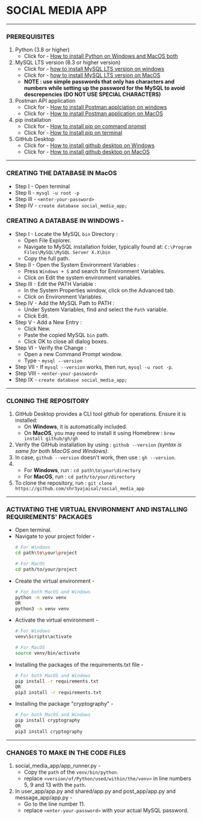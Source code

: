 # SOCIAL MEDIA APP

---

### PREREQUISITES
1. Python (3.8 or higher)
   - Click for - [How to install Python on Windows and MacOS both](https://youtu.be/YYXdXT2l-Gg)
2. MySQL LTS version (8.3 or higher version)
   - Click for - [how to install MySQL LTS version on windows](https://youtu.be/a3HJnbYhXUc)
   - Click for - [how to install MySQL LTS version on MacOS](https://youtu.be/ODA3rWfmzg8)
   - **NOTE : use simple passwords that only has characters and numbers while setting up the password for the MySQL to avoid descrepencies (DO NOT USE SPECIAL CHARACTERS)**
3. Postman API application
   - Click for - [How to install Postman applciation on windows](https://youtu.be/Hmn5XeZv-GE)
   - Click for - [How to install Postman application on MacOS](https://youtu.be/PkJwV1cB0BQ)
4. pip installation
   - Click for - [How to install pip on command prompt](https://youtu.be/TqE4jBH4Me4?si=0WU8bYP9m9lbqcD3)
   - Click for - [How to install pip on terminal](https://youtu.be/ioZoC8_Hk7o?si=UFm1aVi0EP6HuXgc)
5. GitHub Desktop
   - Click for - [How to install github desktop on Windows](https://youtu.be/G4SIIp14Xx4?si=dc30HD8PTP50X8NC)
   - Click for - [How to install github desktop on MacOS](https://youtu.be/F1Jx-3QR-NQ?si=wqdh8V-bMPqRwlhN)

---

### CREATING THE DATABASE IN MacOS
- Step I - Open terminal
- Step II - `mysql -u root -p`
- Step III - `<enter-your-password>`
- Step IV - `create database social_media_app;`

### CREATING A DATABASE IN WINDOWS -
- Step I - Locate the MySQL `bin` Directory :
   - Open File Explorer.
   - Navigate to MySQL installation folder, typically found at: `C:\Program Files\MySQL\MySQL Server X.X\bin`
   - Copy the full path.
- Step II - Open the System Environment Variables :
   - Press `Windows + S` and search for Environment Variables.
   - Click on Edit the system environment variables.
- Step III - Edit the PATH Variable :
   - In the System Properties window, click on the Advanced tab.
   - Click on Environment Variables.
- Step IV - Add the MySQL Path to PATH :
   - Under System Variables, find and select the `Path` variable.
   - Click Edit.
- Step V - Add a New Entry :
   - Click New.
   - Paste the copied MySQL `bin` path.
   - Click OK to close all dialog boxes.
- Step VI - Verify the Change :
   - Open a new Command Prompt window.
   - Type - `mysql --version`
- Step VII - If `mysql --version` works, then run, `mysql -u root -p`.
- Step VIII - `<enter-your-password>`
- Step IX - `create database social_media_app;`

---

### CLONING THE REPOSITORY
1. GitHub Desktop provides a CLI tool github for operations. Ensure it is installed:
   - On **Windows**, it is automatically included.
   - On **MacOS**, you may need to install it using Homebrew : `brew install github/gh/gh`
2. Verify the GitHub installation by using : `github --version` *(syntax is same for both MacOS and Windows)*.
3. In case, `github --version` doesn't work, then use : `gh --version`.
4. - For **Windows**, run : `cd path\to\your\directory`
   - For **MacOS**, run : `cd path/to/your/directory`
5. To clone the repository, run : `git clone https://github.com/shr3yajaisal/social_media_app`
   
---

### ACTIVATING THE VIRTUAL ENVIRONMENT AND INSTALLING REQUIREMENTS' PACKAGES 
- Open terminal.
- Navigate to your project folder - 
  ```bash
  # For Windows
  cd path\to\your\project
  
  # For MacOS
  cd path/to/your/project
- Create the virtual environment -
  ```bash
  # For both MacOS and Windows
  python -m venv venv
  OR
  python3 -m venv venv
- Activate the virtual environment -
  ```bash
  # For Windows
  venv\Scripts\activate

  # For MacOS
  source venv/bin/activate
- Installing the packages of the requirements.txt file -
  ```bash
  # For both MacOS and Windows
  pip install -r requirements.txt
  OR
  pip3 install -r requirements.txt
- Installing the package "cryptography" -
  ```bash
  # For both MacOS and Windows
  pip install cryptography
  OR
  pip3 install cryptography

---

### CHANGES TO MAKE IN THE CODE FILES
1. social_media_app/app_runner.py -
   - Copy the `path` of the `venv/bin/python`.
   - replace `<version/of/Python/used/within/the/venv>` in line numbers 5, 9 and 13 with the `path`.
2. In user_app/app.py and shared/app.py and post_app/app.py and message_app/app.py -
   - Go to the line number 11.
   - replace `<enter-your-password>` with your actual MySQL password.

